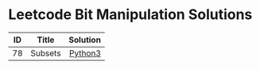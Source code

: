 # Leetcode Bit Manipulation Solutions


| ID            | Title        | Solution  |
| ------------- |:-------------:| -----:|
| 78             | Subsets      | [Python3](https://github.com/devmins-code/Leetcode_Solutions/blob/master/Bit_Manipulation/78_Subsets.py)|
